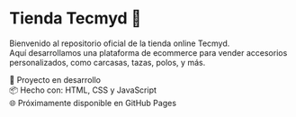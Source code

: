 # Tienda Tecmyd 🛒

Bienvenido al repositorio oficial de la tienda online Tecmyd.  
Aquí desarrollamos una plataforma de ecommerce para vender accesorios personalizados, como carcasas, tazas, polos, y más.

🚀 Proyecto en desarrollo  
📦 Hecho con: HTML, CSS y JavaScript  
🌐 Próximamente disponible en GitHub Pages
